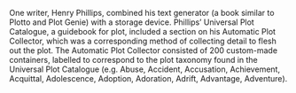 One writer, Henry Phillips, combined his text generator (a book similar to Plotto and Plot Genie) with a storage device. Phillips’ Universal Plot Catalogue,  a guidebook for plot, included a section on his Automatic Plot Collector, which was a corresponding method of collecting detail to flesh out the plot. The Automatic Plot Collector consisted of 200 custom-made containers, labelled to correspond to the plot taxonomy found in the Universal Plot Catalogue (e.g. Abuse, Accident, Accusation, Achievement, Acquittal, Adolescence, Adoption, Adoration, Adrift, Advantage, Adventure).
